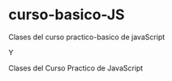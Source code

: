 # curso-basico-JS
Clases del curso practico-basico de javaScript

Y 

Clases del Curso Practico de JavaScript
